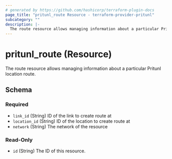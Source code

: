 ```yaml
---
# generated by https://github.com/hashicorp/terraform-plugin-docs
page_title: "pritunl_route Resource - terraform-provider-pritunl"
subcategory: ""
description: |-
  The route resource allows managing information about a particular Pritunl location route.
---
```


# pritunl_route (Resource)

The route resource allows managing information about a particular Pritunl location route.



<!-- schema generated by tfplugindocs -->
## Schema

### Required

- `link_id` (String) ID of the link to create route at
- `location_id` (String) ID of the location to create route at
- `network` (String) The network of the resource

### Read-Only

- `id` (String) The ID of this resource.
